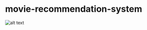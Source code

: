 # movie-recommendation-system

![alt text](https://user-images.githubusercontent.com/42493387/235336993-bcf403b1-17e6-400f-88d4-17a2167112ad.PNG)
